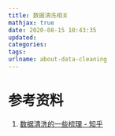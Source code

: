 ```yaml
---
title: 数据清洗相关
mathjax: true
date: 2020-08-15 10:43:35
updated:
categories:
tags:
urlname: about-data-cleaning
---
```




<!-- more -->





# 参考资料

1. [数据清洗的一些梳理 - 知乎](https://zhuanlan.zhihu.com/p/20571505)